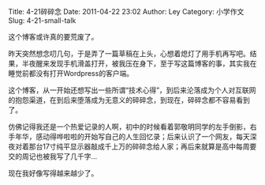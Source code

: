 Title: 4-21碎碎念
Date: 2011-04-22 23:02
Author: Ley
Category: 小学作文
Slug: 4-21-small-talk

这个博客或许真的要荒废了。

昨天突然想念叨几句，于是弄了一篇草稿在上头，心想着熄灯了用手机再写吧。结果，半夜醒来发现手机滑盖打开，被我压在身下，至于写这篇博客的事，其实我在睡觉前都没有打开Wordpress的客户端。

这个博客，从一开始还想写出一些所谓“技术心得”，到后来沦落成为个人对互联网的抱怨渠道，在到后来堕落成为无意义的碎碎念，到现在，碎碎念都不容易看到了。

仿佛记得我还是一个热爱记录的人啊，初中的时候看着郭敬明同学的左手倒影，右手年华，感动得哗啦啦的开始写自己的人生回忆录；后来认识了一个网友，每天深夜对着那台17寸纯平显示器敲成千上万的碎碎念给人家；再后来就算是高中每周要交的周记也被我写了几千字...

现在我好像写得越来越少了。
